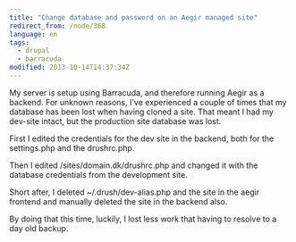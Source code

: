```yaml
---
title: "Change database and password on an Aegir managed site"
redirect_from: /node/368
language: en
tags:
  - drupal
  - barracuda
modified: 2013-10-14T14:37:34Z
---
```


My server is setup using Barracuda, and therefore running Aegir as a backend. For unknown reasons, I've experienced a couple of times that my database has been lost when having cloned a site. That meant I had my dev-site intact, but the production site database was lost.

First I edited the credentials for the dev site in the backend, both for the settings.php and the drushrc.php.

Then I edited /sites/domain.dk/drushrc.php and changed it with the database credentials from the development site.

Short after, I deleted ~/.drush/dev-alias.php and the site in the aegir frontend and manually deleted the site in the backend also.

By doing that this time, luckily, I lost less work that having to resolve to a day old backup.
